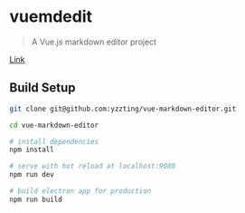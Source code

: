 # vuemdedit

> A Vue.js markdown editor project

[Link](http://www.yzz1995.cn/vue-markdown-editor/)

## Build Setup

```bash
git clone git@github.com:yzzting/vue-markdown-editor.git

cd vue-markdown-editor

# install dependencies
npm install

# serve with hot reload at localhost:9080
npm run dev

# build electron app for production
npm run build

```
